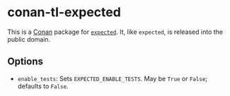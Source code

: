 # conan-tl-expected

This is a [Conan](https://conan.io) package for [`expected`](https://github.com/TartanLlama/expected).  It, like `expected`, is released into the public domain.

## Options

* `enable_tests`: Sets `EXPECTED_ENABLE_TESTS`.  May be `True` or `False`; defaults to `False`.

